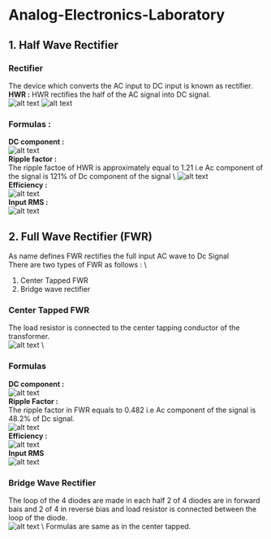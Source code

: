 # Analog-Electronics-Laboratory
## 1. Half Wave Rectifier 
### Rectifier 
The device which converts the AC input to DC input is known as rectifier. \
**HWR :** HWR rectifies the half of the AC signal into DC signal. \
![alt text](https://github.com/Vishalpolicepatil/Analog-Electronics-Laboratory-/blob/main/2-1.webp?raw=true)
![alt text](https://github.com/Vishalpolicepatil/Analog-Electronics-Laboratory-/blob/main/Input-Waveform-1.jpg?raw=true)
### Formulas :
**DC component :** \
![alt text](https://github.com/Vishalpolicepatil/Analog-Electronics-Laboratory-/blob/main/equation-3.jpg?raw=true) \
**Ripple factor :** \
The ripple factoe of HWR is approximately equal to 1.21 i.e Ac component of the signal is 121% of Dc component of the signal \ 
![alt text](https://github.com/Vishalpolicepatil/Analog-Electronics-Laboratory-/blob/main/Ripple-factor-calculation.webp?raw=true) \
**Efficiency :** \
![alt text](https://github.com/Vishalpolicepatil/Analog-Electronics-Laboratory-/blob/main/Ripple-factor-calculation.webp?raw=true) \
**Input RMS :** \
![alt text](https://github.com/Vishalpolicepatil/Analog-Electronics-Laboratory-/blob/main/derivation-of-rms-value-of-half-wave-rectifier.png?raw=true) 
## 2. Full Wave Rectifier (FWR) 
As name defines FWR rectifies the full input AC wave to Dc Signal \
There are two types of FWR as follows : \
1. Center Tapped FWR
2. Bridge wave rectifier

### Center Tapped FWR 
The load resistor is connected to the center tapping conductor of the transformer. \
![alt text](https://github.com/Vishalpolicepatil/Analog-Electronics-Laboratory-/blob/main/What-is-Full-Wave-Rectifier-Working-Principle-Circuit-Diagram-Waveforms.jpg?raw=true) \
### Formulas 
**DC component :** \
![alt text](https://github.com/Vishalpolicepatil/Analog-Electronics-Laboratory-/blob/main/fullwave_1.png?raw=true) \
**Ripple Factor :** \
The ripple factor in FWR equals to 0.482 i.e Ac component of the signal is 48.2% of Dc signal. \
![alt text](https://github.com/Vishalpolicepatil/Analog-Electronics-Laboratory-/blob/main/img%20(2).jpg?raw=true) \
**Efficiency :** \
![alt text](https://github.com/Vishalpolicepatil/Analog-Electronics-Laboratory-/blob/main/img%20(1).jpg?raw=true) \
**Input RMS** \
![alt text](https://github.com/Vishalpolicepatil/Analog-Electronics-Laboratory-/blob/main/vrms1.webp?raw=true) 
### Bridge Wave Rectifier 
The loop of the 4 diodes are made in each half 2 of 4 diodes are in forward bais and 2 of 4 in reverse bias and load resistor is connected between the loop of the diode. \
![alt text](https://github.com/Vishalpolicepatil/Analog-Electronics-Laboratory-/blob/main/Full-Wave-Bridge-Rectifier-Circuit.jpg?raw=true) \ 
Formulas are same as in the center tapped. 

